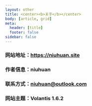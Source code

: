 ```yaml
---
layout: other
title: <center><b>关于</b></center>
body: [article, grid]
meta:
  header: [title]
  footer: false
sidebar: false
---
```

### **网站地址：https://niuhuan.site**
### **作者信息：niuhuan**

### **联系方式：niuhuan@outlook.com**

### **网站主题：Volantis 1.6.2**